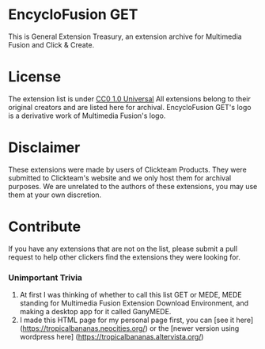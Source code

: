 # EncycloFusion GET
This is General Extension Treasury, an extension archive for Multimedia Fusion and Click & Create.

# License
The extension list is under [CC0 1.0 Universal](/LICENSE-CC0-1.0-UNIVERSAL)
All extensions belong to their original creators and are listed here for archival.
EncycloFusion GET's logo is a derivative work of Multimedia Fusion's logo.

# Disclaimer
These extensions were made by users of Clickteam Products.
They were submitted to Clickteam's website and we only host them for archival purposes.
We are unrelated to the authors of these extensions, you may use them at your own discretion.

# Contribute
If you have any extensions that are not on the list, please submit a pull request to help other clickers find the extensions they were looking for.

### Unimportant Trivia
1. At first I was thinking of whether to call this list GET or MEDE, MEDE standing for Multimedia Fusion Extension Download Environment, and making a desktop app for it called GanyMEDE.
2. I made this HTML page for my personal page first, you can [see it here] (https://tropicalbananas.neocities.org/) or the [newer version using wordpress here] (https://tropicalbananas.altervista.org/)